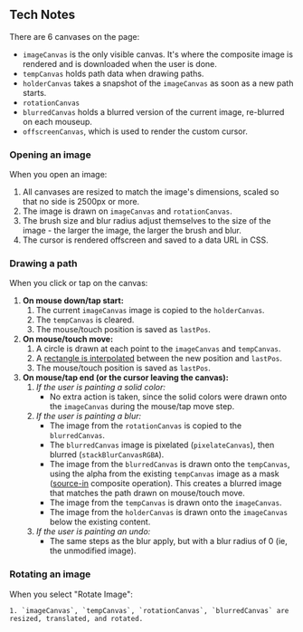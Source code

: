 ## Tech Notes

There are 6 canvases on the page:

* `imageCanvas` is the only visible canvas. It's where the composite image is rendered and is downloaded when the user is done.
* `tempCanvas` holds path data when drawing paths.
* `holderCanvas` takes a snapshot of the `imageCanvas` as soon as a new path starts.
* `rotationCanvas`
* `blurredCanvas` holds a blurred version of the current image, re-blurred on each mouseup.
* `offscreenCanvas`, which is used to render the custom cursor.

### Opening an image

When you open an image:

1. All canvases are resized to match the image's dimensions, scaled so that no side is 2500px or more.
1. The image is drawn on `imageCanvas` and `rotationCanvas`.
1. The brush size and blur radius adjust themselves to the size of the image - the larger the image, the larger the brush and blur.
1. The cursor is rendered offscreen and saved to a data URL in CSS.

### Drawing a path

When you click or tap on the canvas:

1. **On mouse down/tap start:**
    1. The current `imageCanvas` image is copied to the `holderCanvas`.
    1. The `tempCanvas` is cleared. 
    1. The mouse/touch position is saved as `lastPos`.
1. **On mouse/touch move:**
    1. A circle is drawn at each point to the `imageCanvas` and `tempCanvas`.
    1. A [rectangle is interpolated](https://github.com/everestpipkin/image-scrubber/issues/38) between the new position and `lastPos`.
    1. The mouse/touch position is saved as `lastPos`.
1. **On mouse/tap end (or the cursor leaving the canvas):**
    1. *If the user is painting a solid color:*
        * No extra action is taken, since the solid colors were drawn onto the `imageCanvas` during the mouse/tap move step.
    1. *If the user is painting a blur:*
        * The image from the `rotationCanvas` is copied to the `blurredCanvas`.
        * The `blurredCanvas` image is pixelated (`pixelateCanvas`), then blurred (`stackBlurCanvasRGBA`).
        * The image from the `blurredCanvas` is drawn onto the `tempCanvas`, using the alpha from the existing `tempCanvas` image as a mask ([source-in](https://developer.mozilla.org/en-US/docs/Web/API/CanvasRenderingContext2D/globalCompositeOperation) composite operation). This creates a blurred image that matches the path drawn on mouse/touch move.
        * The image from the `tempCanvas` is drawn onto the `imageCanvas`.
        * The image from the `holderCanvas` is drawn onto the `imageCanvas` below the existing content.
    1. *If the user is painting an undo:*
        * The same steps as the blur apply, but with a blur radius of 0 (ie, the unmodified image).
        
### Rotating an image

When you select "Rotate Image":
    
    1. `imageCanvas`, `tempCanvas`, `rotationCanvas`, `blurredCanvas` are resized, translated, and rotated.
